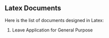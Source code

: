 ## Latex Documents

Here is the list of documents designed in Latex: <br>
1. Leave Application for General Purpose 
